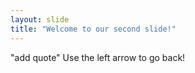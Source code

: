 ```yaml
---
layout: slide
title: "Welcome to our second slide!"
---
```

"add quote" 
Use the left arrow to go back!
